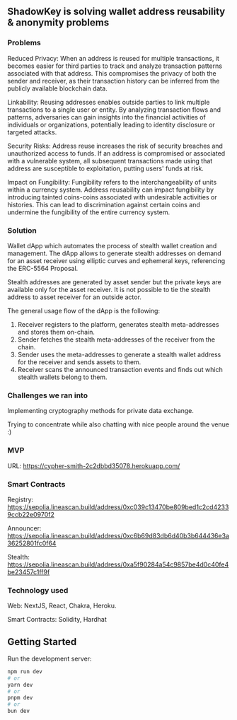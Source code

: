 ## ShadowKey is solving wallet address reusability & anonymity problems


### Problems

Reduced Privacy: When an address is reused for multiple transactions, it becomes easier for third parties to track and analyze transaction patterns associated with that address. This compromises the privacy of both the sender and receiver, as their transaction history can be inferred from the publicly available blockchain data.

Linkability: Reusing addresses enables outside parties to link multiple transactions to a single user or entity. By analyzing transaction flows and patterns, adversaries can gain insights into the financial activities of individuals or organizations, potentially leading to identity disclosure or targeted attacks.

Security Risks: Address reuse increases the risk of security breaches and unauthorized access to funds. If an address is compromised or associated with a vulnerable system, all subsequent transactions made using that address are susceptible to exploitation, putting users' funds at risk.

Impact on Fungibility: Fungibility refers to the interchangeability of units within a currency system. Address reusability can impact fungibility by introducing tainted coins-coins associated with undesirable activities or histories. This can lead to discrimination against certain coins and undermine the fungibility of the entire currency system.

### Solution

Wallet dApp which automates the process of stealth wallet creation and management. The dApp allows to generate stealth addresses on demand for an asset receiver using elliptic curves and ephemeral keys, referencing the ERC-5564 Proposal.

Stealth addresses are generated by asset sender but the private keys are available only for the asset receiver. It is not possible to tie the stealth address to asset receiver for an outside actor.

The general usage flow of the dApp is the following:
1. Receiver registers to the platform, generates stealth meta-addresses and stores them on-chain.
2. Sender fetches the stealth meta-addresses of the receiver from the chain.
3. Sender uses the meta-addresses to generate a stealth wallet address for the receiver and sends assets to them.
4. Receiver scans the announced transaction events and finds out which stealth wallets belong to them.

### Challenges we ran into
Implementing cryptography methods for private data exchange.

Trying to concentrate while also chatting with nice people around the venue :)

### MVP

URL: https://cypher-smith-2c2dbbd35078.herokuapp.com/

### Smart Contracts

Registry: https://sepolia.lineascan.build/address/0xc039c13470be809bed1c2cd42339ccb22e0970f2

Announcer: https://sepolia.lineascan.build/address/0xc6b69d83db6d40b3b644436e3a36252801fc0f64

Stealth: https://sepolia.lineascan.build/address/0xa5f90284a54c9857be4d0c40fe4be23457c1ff9f


### Technology used

Web: NextJS, React, Chakra, Heroku.

Smart Contracts: Solidity, Hardhat


## Getting Started

Run the development server:

```bash
npm run dev
# or
yarn dev
# or
pnpm dev
# or
bun dev
```

